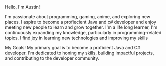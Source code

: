 Hello, I'm Austin!

I'm passionate about programming, gaming, anime, and exploring new places.
I aspire to become a profiecient Java and c# developer and enjoy meeting new people to learn and grow together.
I'm a life long learner, I'm continuously expanding my knowledge, particularly in programming-related topics. I
find joy in learning new technologies and improving my skills

My Goals!
My primary goal is to become a proficient Java and C# developer. I'm dedicated to honing my skills, building impactful
projects, and contributing to the developer community.
